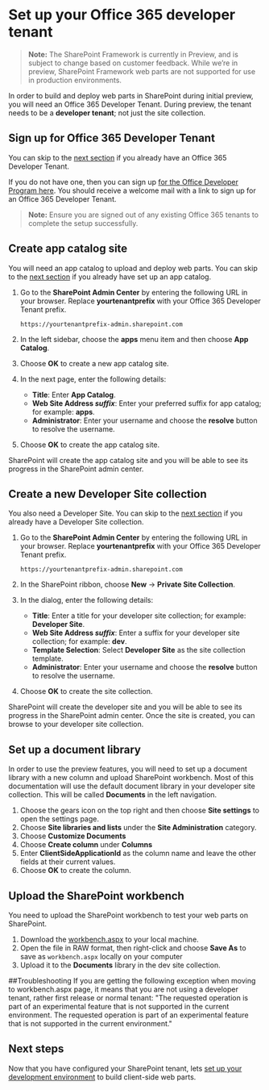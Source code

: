 # Set up your Office 365 developer tenant

>**Note:** The SharePoint Framework is currently in Preview, and is subject to change based on customer feedback. While we’re in preview, SharePoint Framework web parts are not supported for use in production environments.

In order to build and deploy web parts in SharePoint during initial preview, you will need an Office 365 Developer Tenant. During preview, the tenant needs to be a **developer tenant**; not just the site collection. 

## Sign up for Office 365 Developer Tenant
You can skip to the [next section](#create-app-catalog-site) if you already have an Office 365 Developer Tenant.

If you do not have one, then you can sign up [for the Office Developer Program here](https://profile.microsoft.com/RegSysProfileCenter/wizardnp.aspx?wizid=14b845d0-938c-45af-b061-f798fbb4d170&lcid=1033). You should receive a welcome mail with a link to sign up for an Office 365 Developer Tenant.  

>**Note:** Ensure you are signed out of any existing Office 365 tenants to complete the setup successfully.

## Create app catalog site
You will need an app catalog to upload and deploy web parts. You can skip to the [next section](#create-a-new-developer-site-collection) if you already have set up an app catalog.  

1. Go to the **SharePoint Admin Center** by entering the following URL in your browser. Replace **yourtenantprefix** with your Office 365 Developer Tenant prefix.

   ```
   https://yourtenantprefix-admin.sharepoint.com
   ```

2. In the left sidebar, choose the **apps** menu item and then choose **App Catalog**.

3. Choose **OK** to create a new app catalog site.

3. In the next page, enter the following details:
   * **Title**: Enter **App Catalog**.
   * **Web Site Address _suffix_**: Enter your preferred suffix for app catalog; for example: **apps**.
   * **Administrator**: Enter your username and choose the **resolve** button to resolve the username.

4. Choose **OK** to create the app catalog site.

SharePoint will create the app catalog site and you will be able to see its progress in the SharePoint admin center.

## Create a new Developer Site collection
You also need a Developer Site. You can skip to the [next section](#create-the-new-column) if you already have a Developer Site collection.

1. Go to the **SharePoint Admin Center** by entering the following URL in your browser. Replace **yourtenantprefix** with your Office 365 Developer Tenant prefix.

   ```
   https://yourtenantprefix-admin.sharepoint.com
   ```

2. In the SharePoint ribbon, choose **New** -> **Private Site Collection**.

3. In the dialog, enter the following details:
   * **Title**: Enter a title for your developer site collection; for example: **Developer Site**.
   * **Web Site Address _suffix_**: Enter a suffix for your developer site collection; for example: **dev**.
   * **Template Selection**: Select **Developer Site** as the site collection template.
   * **Administrator**: Enter your username and choose the **resolve** button to resolve the username.

4. Choose **OK** to create the site collection.

SharePoint will create the developer site and you will be able to see its progress in the SharePoint admin center. Once the site is created, you can browse to your developer site collection.

## Set up a document library
In order to use the preview features, you will need to set up a document library with a new column and upload SharePoint workbench. Most of this documentation will use the default document library in your developer site collection. This will be called **Documents** in the left navigation.

1. Choose the gears icon on the top right and then choose **Site settings** to open the settings page.
2. Choose **Site libraries and lists** under the **Site Administration** category.
3. Choose **Customize Documents**
4. Choose **Create column** under **Columns**
5. Enter **ClientSideApplicationId** as the column name and leave the other fields at their current values.
6. Choose **OK** to create the column.

## Upload the SharePoint workbench
You need to upload the SharePoint workbench to test your web parts on SharePoint. 
1. Download the [workbench.aspx](https://github.com/SharePoint/sp-dev-docs/blob/master/workbench.aspx) to your local machine.
2. Open the file in RAW format, then right-click and choose **Save As** to save as `workbench.aspx` locally on your computer
3. Upload it to the **Documents** library in the dev site collection.

##Troubleshooting
If you are getting the following exception when moving to workbench.aspx page, it means that you are not using a developer tenant, rather first release or normal tenant: "The requested operation is part of an experimental feature that is not supported in the current environment. The requested operation is part of an experimental feature that is not supported in the current environment." 

## Next steps
Now that you have configured your SharePoint tenant, lets [set up your development environment](./Setup-your-machine) to build client-side web parts.